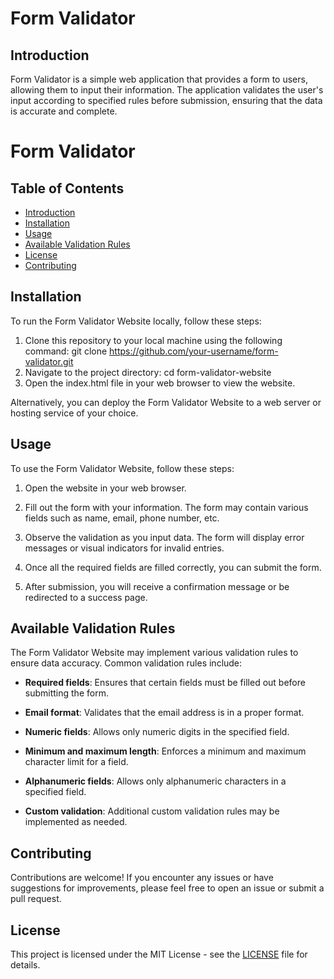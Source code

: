 # Form Validator

## Introduction

Form Validator is a simple web application that provides a form to users, allowing them to input their information. The application validates the user's input according to specified rules before submission, ensuring that the data is accurate and complete.

# Form Validator 

## Table of Contents

- [Introduction](#introduction)
- [Installation](#installation)
- [Usage](#usage)
- [Available Validation Rules](#available-validation-rules)
- [License](#license)
- [Contributing](#contributing)

## Installation
To run the Form Validator Website locally, follow these steps:

1. Clone this repository to your local machine using the following command: git clone https://github.com/your-username/form-validator.git
2. Navigate to the project directory: cd form-validator-website
3. Open the index.html file in your web browser to view the website.

Alternatively, you can deploy the Form Validator Website to a web server or hosting service of your choice.

## Usage

To use the Form Validator Website, follow these steps:

1. Open the website in your web browser.

2. Fill out the form with your information. The form may contain various fields such as name, email, phone number, etc.

3. Observe the validation as you input data. The form will display error messages or visual indicators for invalid entries.

4. Once all the required fields are filled correctly, you can submit the form.

5. After submission, you will receive a confirmation message or be redirected to a success page.

## Available Validation Rules

The Form Validator Website may implement various validation rules to ensure data accuracy. Common validation rules include:

- **Required fields**: Ensures that certain fields must be filled out before submitting the form.

- **Email format**: Validates that the email address is in a proper format.

- **Numeric fields**: Allows only numeric digits in the specified field.

- **Minimum and maximum length**: Enforces a minimum and maximum character limit for a field.

- **Alphanumeric fields**: Allows only alphanumeric characters in a specified field.

- **Custom validation**: Additional custom validation rules may be implemented as needed.


## Contributing

Contributions are welcome! If you encounter any issues or have suggestions for improvements, please feel free to open an issue or submit a pull request.

## License

This project is licensed under the MIT License - see the [LICENSE](LICENSE) file for details.



